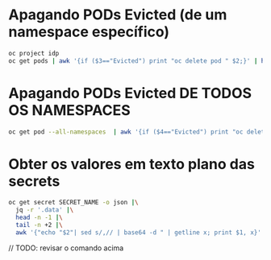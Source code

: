 # Apagando PODs Evicted (de um namespace específico)

```bash
oc project idp
oc get pods | awk '{if ($3=="Evicted") print "oc delete pod " $2;}' | head
```

# Apagando PODs Evicted DE TODOS OS NAMESPACES

```bash
oc get pod --all-namespaces  | awk '{if ($4=="Evicted") print "oc delete pod " $2 " -n " $1;}' | sh
```

# Obter os valores em texto plano das secrets

```bash
oc get secret SECRET_NAME -o json |\
  jq -r '.data' |\
  head -n -1 |\
  tail -n +2 |\
  awk '{"echo "$2"| sed s/,// | base64 -d " | getline x; print $1, x}'
```
// TODO: revisar o comando acima
